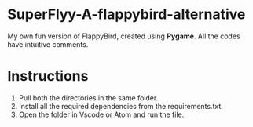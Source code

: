 # SuperFlyy-A-flappybird-alternative
My own fun version of FlappyBird, created using **Pygame**. All the codes have intuitive comments.

# Instructions
1. Pull both the directories in the same folder.
2. Install all the required dependencies from the requirements.txt.
3. Open the folder in Vscode or Atom and run the file.

